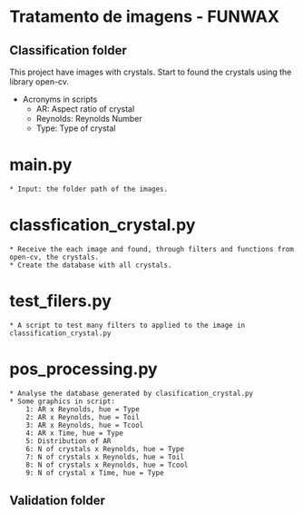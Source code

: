 # Tratamento de imagens - FUNWAX

## Classification folder
This project have images with crystals. 
Start to found the crystals using the library open-cv.

* Acronyms in scripts
    * AR: Aspect ratio of crystal
    * Reynolds: Reynolds Number
    * Type: Type of crystal

# main.py
    * Input: the folder path of the images. 

# classfication_crystal.py
    * Receive the each image and found, through filters and functions from open-cv, the crystals.
    * Create the database with all crystals.

# test_filers.py
    * A script to test many filters to applied to the image in classification_crystal.py

# pos_processing.py
    * Analyse the database generated by clasification_crystal.py
    * Some graphics in script:
        1: AR x Reynolds, hue = Type
        2: AR x Reynolds, hue = Toil
        3: AR x Reynolds, hue = Tcool
        4: AR x Time, hue = Type
        5: Distribution of AR
        6: N of crystals x Reynolds, hue = Type
        7: N of crystals x Reynolds, hue = Toil
        8: N of crystals x Reynolds, hue = Tcool
        9: N of crystal x Time, hue = Type

## Validation folder
